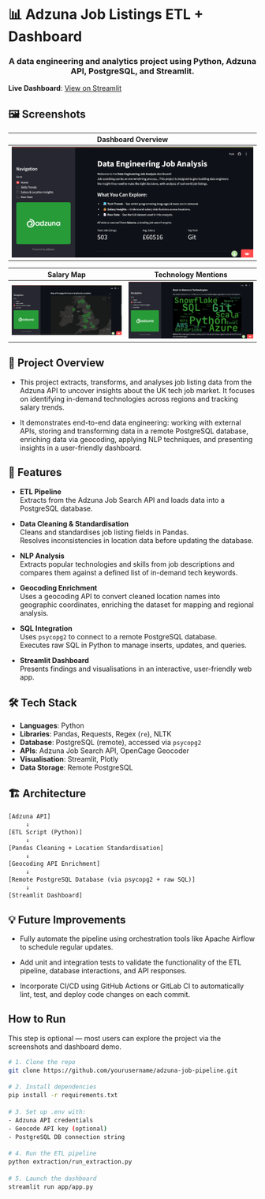 # 📊 Adzuna Job Listings ETL + Dashboard  

<h3 align="center">
  A data engineering and analytics project using Python, Adzuna API, PostgreSQL, and Streamlit.
</h3>

**Live Dashboard**: [View on Streamlit](https://adzuna-pipeline-analysis-lddaeuynvgvzldvkt2jmiv.streamlit.app/)



## 🖼️ Screenshots

| Dashboard Overview | 
|--------------------|
| ![Dashboard](app/dashboard_images/frontpage.png) | 

| Salary Map | Technology Mentions |
|------------|---------------------|
| ![Map](app/dashboard_images/salariesmap.png) |  ![Tech Chart](app/dashboard_images/techwordcloud.png)



## 🚀 Project Overview

- This project extracts, transforms, and analyses job listing data from the Adzuna API to uncover insights about the UK tech job market. It focuses on identifying in-demand technologies across regions and tracking salary trends.

- It demonstrates end-to-end data engineering: working with external APIs, storing and transforming data in a remote PostgreSQL database, enriching data via geocoding, applying NLP techniques, and presenting insights in a user-friendly dashboard.


## 🧩 Features

- **ETL Pipeline**  
  Extracts from the Adzuna Job Search API and loads data into a PostgreSQL database.

- **Data Cleaning & Standardisation**  
  Cleans and standardises job listing fields in Pandas.  
  Resolves inconsistencies in location data before updating the database.

- **NLP Analysis**  
  Extracts popular technologies and skills from job descriptions and compares them against a defined list of in-demand tech keywords.

- **Geocoding Enrichment**  
  Uses a geocoding API to convert cleaned location names into geographic coordinates, enriching the dataset for mapping and regional analysis.

- **SQL Integration**  
  Uses `psycopg2` to connect to a remote PostgreSQL database.  
  Executes raw SQL in Python to manage inserts, updates, and queries.

- **Streamlit Dashboard**  
  Presents findings and visualisations in an interactive, user-friendly web app.


## 🛠️ Tech Stack

- **Languages**: Python  
- **Libraries**: Pandas, Requests, Regex (`re`), NLTK  
- **Database**: PostgreSQL (remote), accessed via `psycopg2`  
- **APIs**: Adzuna Job Search API, OpenCage Geocoder  
- **Visualisation**: Streamlit, Plotly  
- **Data Storage**: Remote PostgreSQL

## 🏗️ Architecture

```text
[Adzuna API]
     ↓
[ETL Script (Python)]
     ↓
[Pandas Cleaning + Location Standardisation]
     ↓
[Geocoding API Enrichment]
     ↓
[Remote PostgreSQL Database (via psycopg2 + raw SQL)]
     ↓
[Streamlit Dashboard]
```


## 💡 Future Improvements
- Fully automate the pipeline using orchestration tools like Apache Airflow to schedule regular updates.

- Add unit and integration tests to validate the functionality of the ETL pipeline, database interactions, and API responses.

- Incorporate CI/CD using GitHub Actions or GitLab CI to automatically lint, test, and deploy code changes on each commit.

## How to Run 

This step is optional — most users can explore the project via the screenshots and dashboard demo.

```bash
# 1. Clone the repo
git clone https://github.com/yourusername/adzuna-job-pipeline.git

# 2. Install dependencies
pip install -r requirements.txt

# 3. Set up .env with:
- Adzuna API credentials
- Geocode API key (optional)
- PostgreSQL DB connection string

# 4. Run the ETL pipeline
python extraction/run_extraction.py

# 5. Launch the dashboard
streamlit run app/app.py
```
